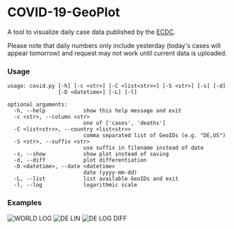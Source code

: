 # COVID-19-GeoPlot

A tool to visualize daily case data published by the [ECDC](https://www.ecdc.europa.eu).

Please note that daily numbers only include yesterday (today's cases will appear tomorrow) and request may not work until current data is uploaded.

### Usage

```
usage: covid.py [-h] [-c <str>] [-C <list<str>>] [-S <str>] [-s] [-d]
                [-D <datetime>] [-L] [-l]

optional arguments:
  -h, --help            show this help message and exit
  -c <str>, --column <str>
                        one of ['cases', 'deaths']
  -C <list<str>>, --country <list<str>>
                        comma separated list of GeoIDs (e.g. "DE,US")
  -S <str>, --suffix <str>
                        use suffix in filename instead of date
  -s, --show            show plot instead of saving
  -d, --diff            plot differentiation
  -D <datetime>, --date <datetime>
                        date (yyyy-mm-dd)
  -L, --list            list available GeoIDs and exit
  -l, --log             logarithmic scale
```

### Examples

![WORLD LOG](https://gitlab.com/s9latimm/covid-19-geoplot-ci/-/jobs/artifacts/master/raw/plots/covid-19-world-cases-log-example.svg?job=update&sanitize=true)
![DE LIN](https://gitlab.com/s9latimm/covid-19-geoplot-ci/-/jobs/artifacts/master/raw/plots/covid-19-de-cases-example.svg?job=update&sanitize=true)
![DE LOG DIFF](https://gitlab.com/s9latimm/covid-19-geoplot-ci/-/jobs/artifacts/master/raw/plots/covid-19-de-cases-log-diff-example.svg?job=update&sanitize=true)
